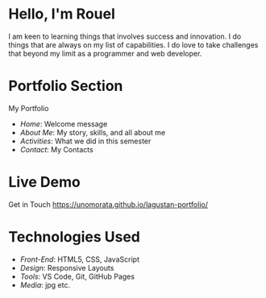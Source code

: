 # Hello, I'm Rouel

I am keen to learning things that involves success and innovation. I do things that are always on my list of capabilities. I do love to take challenges that beyond my limit as a programmer and web developer.

# Portfolio Section

My Portfolio

- *Home*: Welcome message
- *About Me*: My story, skills, and all about me
- *Activities*: What we did in this semester
- *Contact*: My Contacts


# Live Demo

Get in Touch https://unomorata.github.io/lagustan-portfolio/

# Technologies Used

- *Front-End*: HTML5, CSS, JavaScript
- *Design*: Responsive Layouts
- *Tools*: VS Code, Git, GitHub Pages
- *Media*: jpg etc.
